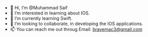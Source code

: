 - 👋 Hi, I’m @Muhammad Saif
- 👀 I’m interested in learning about IOS.
- 🌱 I’m currently learning Swift.
- 💞️ I’m looking to collaborate, in developing the IOS applications.
- 📫 You can reach me out throug Email: bravemac3@gmail.com

<!---
BraveMac/BraveMac is a ✨ special ✨ repository because its `README.md` (this file) appears on your GitHub profile.
You can click the Preview link to take a look at your changes.
--->
